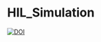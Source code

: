 # HIL_Simulation

[![DOI](https://zenodo.org/badge/DOI/10.5281/zenodo.8395798.svg)](https://doi.org/10.5281/zenodo.8395798)
